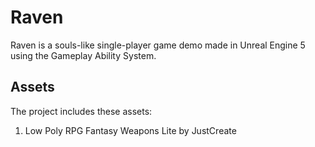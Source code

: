 # Raven

Raven is a souls-like single-player game demo made in Unreal Engine 5 using the Gameplay Ability System.

## Assets

The project includes these assets:
1. Low Poly RPG Fantasy Weapons Lite by JustCreate